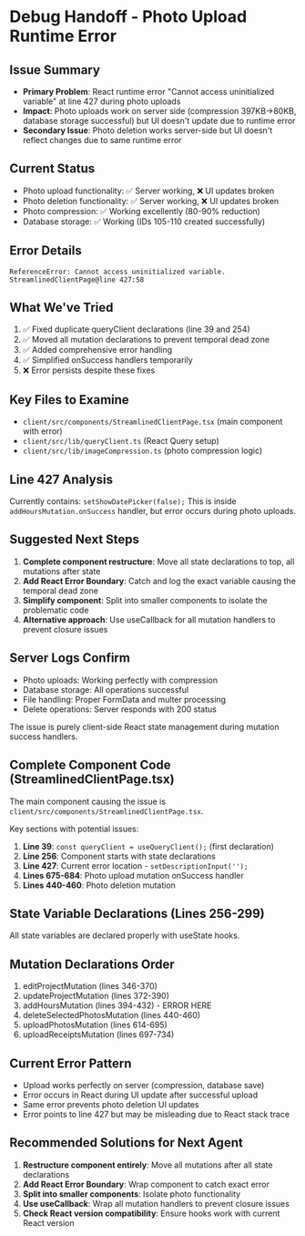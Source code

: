 # Debug Handoff - Photo Upload Runtime Error

## Issue Summary
- **Primary Problem**: React runtime error "Cannot access uninitialized variable" at line 427 during photo uploads
- **Impact**: Photo uploads work on server side (compression 397KB→80KB, database storage successful) but UI doesn't update due to runtime error
- **Secondary Issue**: Photo deletion works server-side but UI doesn't reflect changes due to same runtime error

## Current Status
- Photo upload functionality: ✅ Server working, ❌ UI updates broken
- Photo deletion functionality: ✅ Server working, ❌ UI updates broken
- Photo compression: ✅ Working excellently (80-90% reduction)
- Database storage: ✅ Working (IDs 105-110 created successfully)

## Error Details
```
ReferenceError: Cannot access uninitialized variable.
StreamlinedClientPage@line 427:58
```

## What We've Tried
1. ✅ Fixed duplicate queryClient declarations (line 39 and 254)
2. ✅ Moved all mutation declarations to prevent temporal dead zone
3. ✅ Added comprehensive error handling
4. ✅ Simplified onSuccess handlers temporarily
5. ❌ Error persists despite these fixes

## Key Files to Examine
- `client/src/components/StreamlinedClientPage.tsx` (main component with error)
- `client/src/lib/queryClient.ts` (React Query setup)
- `client/src/lib/imageCompression.ts` (photo compression logic)

## Line 427 Analysis
Currently contains: `setShowDatePicker(false);`
This is inside `addHoursMutation.onSuccess` handler, but error occurs during photo uploads.

## Suggested Next Steps
1. **Complete component restructure**: Move all state declarations to top, all mutations after state
2. **Add React Error Boundary**: Catch and log the exact variable causing the temporal dead zone
3. **Simplify component**: Split into smaller components to isolate the problematic code
4. **Alternative approach**: Use useCallback for all mutation handlers to prevent closure issues

## Server Logs Confirm
- Photo uploads: Working perfectly with compression
- Database storage: All operations successful
- File handling: Proper FormData and multer processing
- Delete operations: Server responds with 200 status

The issue is purely client-side React state management during mutation success handlers.

## Complete Component Code (StreamlinedClientPage.tsx)
The main component causing the issue is `client/src/components/StreamlinedClientPage.tsx`.

Key sections with potential issues:
1. **Line 39**: `const queryClient = useQueryClient();` (first declaration)
2. **Line 256**: Component starts with state declarations
3. **Line 427**: Current error location - `setDescriptionInput('');`
4. **Lines 675-684**: Photo upload mutation onSuccess handler
5. **Lines 440-460**: Photo deletion mutation

## State Variable Declarations (Lines 256-299)
All state variables are declared properly with useState hooks.

## Mutation Declarations Order
1. editProjectMutation (lines 346-370)
2. updateProjectMutation (lines 372-390)  
3. addHoursMutation (lines 394-432) - ERROR HERE
4. deleteSelectedPhotosMutation (lines 440-460)
5. uploadPhotosMutation (lines 614-695)
6. uploadReceiptsMutation (lines 697-734)

## Current Error Pattern
- Upload works perfectly on server (compression, database save)
- Error occurs in React during UI update after successful upload
- Same error prevents photo deletion UI updates
- Error points to line 427 but may be misleading due to React stack trace

## Recommended Solutions for Next Agent
1. **Restructure component entirely**: Move all mutations after all state declarations
2. **Add React Error Boundary**: Wrap component to catch exact error
3. **Split into smaller components**: Isolate photo functionality
4. **Use useCallback**: Wrap all mutation handlers to prevent closure issues
5. **Check React version compatibility**: Ensure hooks work with current React version